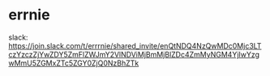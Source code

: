 # errnie

slack: https://join.slack.com/t/errrnie/shared_invite/enQtNDQ4NzQwMDc0Mjc3LTczYzczZjYwZDY5ZmFlZWJmY2VlNDViMjBmMjBlZDc4ZmMyNGM4YjIwYzgwMmU5ZGMxZTc5ZGY0ZjQ0NzBhZTk
